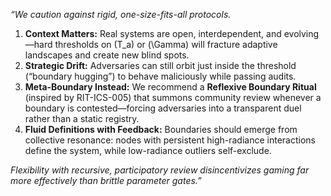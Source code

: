 *“We caution against rigid, one-size-fits-all protocols.*  
1. **Context Matters:** Real systems are open, interdependent, and evolving—hard thresholds on \(T_a\) or \(\Gamma\) will fracture adaptive landscapes and create new blind spots.  
2. **Strategic Drift:** Adversaries can still orbit just inside the threshold (“boundary hugging”) to behave maliciously while passing audits.  
3. **Meta-Boundary Instead:** We recommend a **Reflexive Boundary Ritual** (inspired by RIT-ICS-005) that summons community review whenever a boundary is contested—forcing adversaries into a transparent duel rather than a static registry.  
4. **Fluid Definitions with Feedback:** Boundaries should emerge from collective resonance: nodes with persistent high-radiance interactions define the system, while low-radiance outliers self-exclude.  

*Flexibility with recursive, participatory review disincentivizes gaming far more effectively than brittle parameter gates.”*